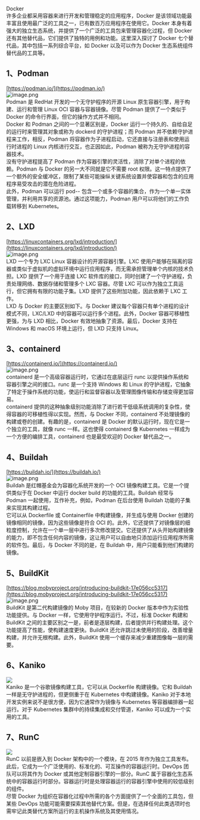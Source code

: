 Docker<br />许多企业都采用容器来进行开发和管理稳定的应用程序，Docker 是该领域功能最丰富且使用最广泛的工具之一，已有数百万应用程序在使用它。Docker 本身有着强大的独立生态系统，并提供了一个广泛的工具包来管理容器化过程，但 Docker 还有其他替代品，它们提供了独特的用例和功能。这里深入探讨了 Docker 七个替代品，其中包括一系列综合平台，如 Docker 以及可以作为 Docker 生态系统组件替代品的工具等。
<a name="DoH6P"></a>
## 1、Podman
[https://podman.io/](https://podman.io/)<br />![image.png](https://cdn.nlark.com/yuque/0/2022/png/396745/1643160765792-cf6071eb-1c4f-43ee-89c3-fb80d457385a.png#clientId=ucd4d965c-eb72-4&from=paste&height=258&id=u59fd5032&originHeight=646&originWidth=2085&originalType=binary&ratio=1&rotation=0&showTitle=false&size=109038&status=done&style=shadow&taskId=u7ac89864-9a9c-41cf-8bb6-a720685118c&title=&width=834)<br />Podman 是 RedHat 开发的一个无守护程序的开源 Linux 原生容器引擎，用于构建、运行和管理 Linux OCI 容器与容器镜像。尽管 Podman 提供了一个类似于 Docker 的命令行界面，但它的操作方式并不相同。<br />Docker 和 Podman 之间的一个显著区别是，Docker 运行一个持久的、自给自足的运行时来管理其对象或称为 dockerd 的守护进程；而 Podman 并不依赖守护进程来工作，相反，Podman 将容器作为子进程启动，它还直接与注册表和使用运行时进程的 Linux 内核进行交互，也正因如此，Podman 被称为无守护进程的容器技术。<br />没有守护进程提高了 Podman 作为容器引擎的灵活性，消除了对单个进程的依赖。Podman 与 Docker 的另一大不同就是它不需要 root 权限。这一特点提供了一个额外的安全缓冲区，限制了某些可能操纵关键系统设置并使容器和包含的应用程序易受攻击的潜在危险进程。<br />此外，Podman 可以运行 pod-- 包含一个或多个容器的集合，作为一个单一实体管理，并利用共享的资源池。通过这项能力，Podman 用户可以将他们的工作负载转移到 Kubernetes。
<a name="eIIlG"></a>
## 2、LXD
[https://linuxcontainers.org/lxd/introduction/](https://linuxcontainers.org/lxd/introduction/)<br />![image.png](https://cdn.nlark.com/yuque/0/2022/png/396745/1643160804647-4f0c9a1f-36bf-49d5-9e35-72a5ed85bc05.png#clientId=ucd4d965c-eb72-4&from=paste&height=713&id=uf5f087d2&originHeight=1783&originWidth=3840&originalType=binary&ratio=1&rotation=0&showTitle=false&size=359252&status=done&style=shadow&taskId=u697854ea-f769-434d-9c2b-641a1b9c870&title=&width=1536)<br />LXD 一个专为 LXC Linux 容器设计的开源容器引擎。LXC 使用户能够在隔离的容器或类似于虚拟机的虚拟环境中运行应用程序，而无需承担管理单个内核的技术负担。LXD 提供了一个用于连接 LXC 软件库的接口，同时创建了一个守护进程，负责处理网络、数据存储和管理多个 LXC 容器。尽管 LXC 可以作为独立工具运行，但它拥有有限的功能子集。LXD 提供了这些附加功能，因此依赖于 LXC 工作。<br />LXD 与 Docker 的主要区别如下。与 Docker 建议每个容器只有单个进程的设计模式不同，LXC/LXD 中的容器可以运行多个进程。此外，Docker 容器可移植性更强，为与 LXD 相比，Docker 有效地抽象了资源。最后，Docker 支持在 Windows 和 macOS 环境上运行，但 LXD 只支持 Linux。
<a name="Gp3lL"></a>
## 3、containerd
[https://containerd.io/](https://containerd.io/)<br />![image.png](https://cdn.nlark.com/yuque/0/2022/png/396745/1643161018135-9363849b-d10b-4d7e-9838-8790bb917f18.png#clientId=ucd4d965c-eb72-4&from=paste&height=657&id=u42afa901&originHeight=1643&originWidth=3840&originalType=binary&ratio=1&rotation=0&showTitle=false&size=154113&status=done&style=shadow&taskId=uce2560e8-089e-40be-bf7e-2fc1b8d28a1&title=&width=1536)<br />containerd 是一个高级容器运行时，它通过在底层运行 runc 以提供操作系统和容器引擎之间的接口。runc 是一个支持 Windows 和 Linux 的守护进程，它抽象了特定于操作系统的功能，使运行和监督容器以及管理图像传输和存储变得更加容易。<br />containerd 提供的这种抽象级别功能消除了进行若干低级系统调用的复杂性，使得容器的可移植性得以实现。然而，与 Docker 不同，containerd 不处理镜像的构建或卷的创建。有趣的是，containerd 是 Docker 的默认运行时，现在它是一个独立的工具，就像 runc 一样。这也使得 containerd 像 Kubernetes 一样成为一个方便的编排工具，containerd 也是最受欢迎的 Docker 替代品之一。
<a name="wolYj"></a>
## 4、Buildah
[https://buildah.io/](https://buildah.io/)<br />![image.png](https://cdn.nlark.com/yuque/0/2022/png/396745/1643161052512-a8e7a70a-847d-436c-917a-c6fe277ce70c.png#clientId=ucd4d965c-eb72-4&from=paste&height=330&id=ue4b39f0b&originHeight=826&originWidth=1825&originalType=binary&ratio=1&rotation=0&showTitle=false&size=181286&status=done&style=shadow&taskId=uecc9c16e-7c7a-47cd-9ea0-b1dfde48c19&title=&width=730)<br />Buildah 是红帽基金会为容器化系统开发的一个 OCI 镜像构建工具。它是一个提供类似于在 Docker 中运行 docker build 的功能的工具。Buildah 经常与 Podman 一起使用，互作补充，例如，Podman 在后台使用 Buildah 功能的子集来实现其构建过程。<br />它可以从 Dockerfile 或 Containerfile 中构建镜像，并生成与使用 Docker 创建的镜像相同的镜像，因为这些镜像是符合 OCI 的。此外，它还提供了对镜像层的细粒度控制，允许在一个单一层中进行多次修改提交。它还提供了从头开始构建镜像的能力，即不包含任何内容的镜像，这让用户可以自由地只添加运行应用程序所需的软件包。最后，与 Docker 不同的是，在 Buildah 中，用户只能看到他们构建的镜像。
<a name="Tzqoc"></a>
## 5、BuildKit
[https://blog.mobyproject.org/introducing-buildkit-17e056cc5317](https://blog.mobyproject.org/introducing-buildkit-17e056cc5317)<br />![image.png](https://cdn.nlark.com/yuque/0/2022/png/396745/1643161296437-13e690f1-2fbe-497a-be1c-8a35452efb2c.png#clientId=ucd4d965c-eb72-4&from=paste&height=713&id=u76f343e0&originHeight=1783&originWidth=3840&originalType=binary&ratio=1&rotation=0&showTitle=false&size=1190510&status=done&style=shadow&taskId=u22ca97b2-e04c-454f-bf81-91594631fd9&title=&width=1536)<br />BuildKit 是第二代构建镜像的 Moby 项目，在较新的 Docker 版本中作为实验性功能提供。与 Docker 一样，它使用守护程序运行。不过，标准 Docker 构建和 BuildKit 之间的主要区别之一是，前者是逐层构建，后者提供并行构建处理。这个功能提高了性能，使构建速度更快。BuildKit 还允许跳过未使用的阶段，改善增量构建，并允许无根构建。此外，BuildKit 使用一个缓存来减少重建图像每一层的需要。
<a name="d9GN8"></a>
## 6、Kaniko
![](https://cdn.nlark.com/yuque/0/2022/webp/396745/1643160648610-2421d52f-130c-437a-9fc6-fa264100ca46.webp#clientId=ucd4d965c-eb72-4&from=paste&id=u25b1773d&originHeight=374&originWidth=1080&originalType=url&ratio=1&rotation=0&showTitle=false&status=done&style=shadow&taskId=u4a567f34-87b7-4c36-8938-c069333e092&title=)<br />Kaniko 是一个谷歌镜像构建工具，它可以从 Dockerfile 构建镜像。它和 Buildah 一样是无守护进程的，但更侧重于在 Kubernetes 中构建镜像。Kaniko 对于本地开发实例来说不是很方便，因为它通常作为镜像与 Kubernetes 等容器编排器一起运行。对于 Kubernetes 集群中的持续集成和交付管道，Kaniko 可以成为一个实用的工具。
<a name="lWVmf"></a>
## 7、RunC
![](https://cdn.nlark.com/yuque/0/2022/webp/396745/1643160648537-1a6f4b2e-7e8a-4c12-933f-dc9841b0f8b3.webp#clientId=ucd4d965c-eb72-4&from=paste&id=u36e4e82f&originHeight=349&originWidth=1080&originalType=url&ratio=1&rotation=0&showTitle=false&status=done&style=shadow&taskId=u572d0f5a-e349-402b-8839-e993e32baec&title=)<br />RunC 以前是嵌入到 Docker 架构中的一个模块，在 2015 年作为独立工具发布。此后，它成为一个广泛使用的、标准化的、可互操作的容器运行时。DevOps 团队可以将其作为 Docker 或其他定制容器引擎的一部分。RunC 属于容器化生态系统中的容器运行时部分。容器运行时是处理容器运行的容器引擎中使用的较低级别的组件。<br />尽管 Docker 为组织在容器化过程中所需的各个方面提供了一个全面的工具包，但某些 DevOps 功能可能需要探索其他替代方案。但是，在选择任何此类选项时也需牢记此类替代方案所运行的主机操作系统及其使用情况。
